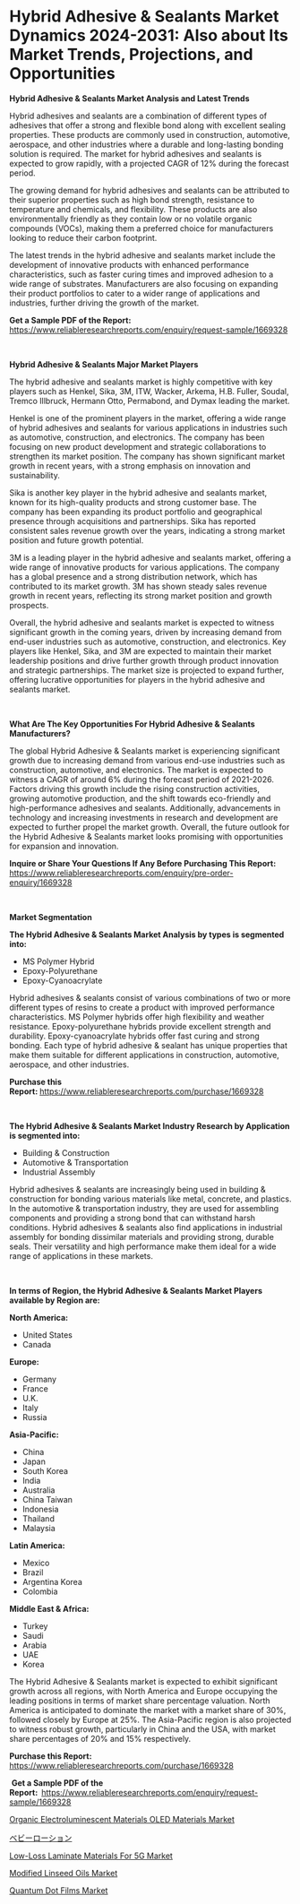 <p><h1>Hybrid Adhesive & Sealants Market Dynamics 2024-2031: Also about Its Market Trends, Projections, and Opportunities</h1></p><p><strong>Hybrid Adhesive & Sealants Market Analysis and Latest Trends</strong></p>
<p><p>Hybrid adhesives and sealants are a combination of different types of adhesives that offer a strong and flexible bond along with excellent sealing properties. These products are commonly used in construction, automotive, aerospace, and other industries where a durable and long-lasting bonding solution is required. The market for hybrid adhesives and sealants is expected to grow rapidly, with a projected CAGR of 12% during the forecast period.</p><p>The growing demand for hybrid adhesives and sealants can be attributed to their superior properties such as high bond strength, resistance to temperature and chemicals, and flexibility. These products are also environmentally friendly as they contain low or no volatile organic compounds (VOCs), making them a preferred choice for manufacturers looking to reduce their carbon footprint.</p><p>The latest trends in the hybrid adhesive and sealants market include the development of innovative products with enhanced performance characteristics, such as faster curing times and improved adhesion to a wide range of substrates. Manufacturers are also focusing on expanding their product portfolios to cater to a wider range of applications and industries, further driving the growth of the market.</p></p>
<p><strong>Get a Sample PDF of the Report:&nbsp;</strong> <a href="https://www.reliableresearchreports.com/enquiry/request-sample/1669328">https://www.reliableresearchreports.com/enquiry/request-sample/1669328</a></p>
<p>&nbsp;</p>
<p><strong>Hybrid Adhesive & Sealants Major Market Players</strong></p>
<p><p>The hybrid adhesive and sealants market is highly competitive with key players such as Henkel, Sika, 3M, ITW, Wacker, Arkema, H.B. Fuller, Soudal, Tremco Illbruck, Hermann Otto, Permabond, and Dymax leading the market. </p><p>Henkel is one of the prominent players in the market, offering a wide range of hybrid adhesives and sealants for various applications in industries such as automotive, construction, and electronics. The company has been focusing on new product development and strategic collaborations to strengthen its market position. The company has shown significant market growth in recent years, with a strong emphasis on innovation and sustainability. </p><p>Sika is another key player in the hybrid adhesive and sealants market, known for its high-quality products and strong customer base. The company has been expanding its product portfolio and geographical presence through acquisitions and partnerships. Sika has reported consistent sales revenue growth over the years, indicating a strong market position and future growth potential.</p><p>3M is a leading player in the hybrid adhesive and sealants market, offering a wide range of innovative products for various applications. The company has a global presence and a strong distribution network, which has contributed to its market growth. 3M has shown steady sales revenue growth in recent years, reflecting its strong market position and growth prospects.</p><p>Overall, the hybrid adhesive and sealants market is expected to witness significant growth in the coming years, driven by increasing demand from end-user industries such as automotive, construction, and electronics. Key players like Henkel, Sika, and 3M are expected to maintain their market leadership positions and drive further growth through product innovation and strategic partnerships. The market size is projected to expand further, offering lucrative opportunities for players in the hybrid adhesive and sealants market.</p></p>
<p>&nbsp;</p>
<p><strong>What Are The Key Opportunities For Hybrid Adhesive & Sealants Manufacturers?</strong></p>
<p><p>The global Hybrid Adhesive & Sealants market is experiencing significant growth due to increasing demand from various end-use industries such as construction, automotive, and electronics. The market is expected to witness a CAGR of around 6% during the forecast period of 2021-2026. Factors driving this growth include the rising construction activities, growing automotive production, and the shift towards eco-friendly and high-performance adhesives and sealants. Additionally, advancements in technology and increasing investments in research and development are expected to further propel the market growth. Overall, the future outlook for the Hybrid Adhesive & Sealants market looks promising with opportunities for expansion and innovation.</p></p>
<p><strong>Inquire or Share Your Questions If Any Before Purchasing This Report:</strong> <a href="https://www.reliableresearchreports.com/enquiry/pre-order-enquiry/1669328">https://www.reliableresearchreports.com/enquiry/pre-order-enquiry/1669328</a></p>
<p>&nbsp;</p>
<p><strong>Market Segmentation</strong></p>
<p><strong>The Hybrid Adhesive & Sealants Market Analysis by types is segmented into:</strong></p>
<p><ul><li>MS Polymer Hybrid</li><li>Epoxy-Polyurethane</li><li>Epoxy-Cyanoacrylate</li></ul></p>
<p><p>Hybrid adhesives & sealants consist of various combinations of two or more different types of resins to create a product with improved performance characteristics. MS Polymer hybrids offer high flexibility and weather resistance. Epoxy-polyurethane hybrids provide excellent strength and durability. Epoxy-cyanoacrylate hybrids offer fast curing and strong bonding. Each type of hybrid adhesive & sealant has unique properties that make them suitable for different applications in construction, automotive, aerospace, and other industries.</p></p>
<p><strong>Purchase this Report:&nbsp;</strong><a href="https://www.reliableresearchreports.com/purchase/1669328">https://www.reliableresearchreports.com/purchase/1669328</a></p>
<p>&nbsp;</p>
<p><strong>The Hybrid Adhesive & Sealants Market Industry Research by Application is segmented into:</strong></p>
<p><ul><li>Building & Construction</li><li>Automotive & Transportation</li><li>Industrial Assembly</li></ul></p>
<p><p>Hybrid adhesives & sealants are increasingly being used in building & construction for bonding various materials like metal, concrete, and plastics. In the automotive & transportation industry, they are used for assembling components and providing a strong bond that can withstand harsh conditions. Hybrid adhesives & sealants also find applications in industrial assembly for bonding dissimilar materials and providing strong, durable seals. Their versatility and high performance make them ideal for a wide range of applications in these markets.</p></p>
<p>&nbsp;</p>
<p><strong>In terms of Region, the Hybrid Adhesive & Sealants Market Players available by Region are:</strong></p>
<p>
    <p> <strong> North America: </strong>
        <ul>
            <li>United States</li>
            <li>Canada</li>
        </ul>
        </p> 
    <p> <strong> Europe: </strong>
        <ul>
            <li>Germany</li>
            <li>France</li>
            <li>U.K.</li>
            <li>Italy</li>
            <li>Russia</li>
        </ul>
        </p> 
    <p> <strong> Asia-Pacific: </strong>
        <ul>
            <li>China</li>
            <li>Japan</li>
            <li>South Korea</li>
            <li>India</li>
            <li>Australia</li>
            <li>China Taiwan</li>
            <li>Indonesia</li>
            <li>Thailand</li>
            <li>Malaysia</li>
        </ul>
        </p> 
    <p> <strong> Latin America: </strong>
        <ul>
            <li>Mexico</li>
            <li>Brazil</li>
            <li>Argentina Korea</li>
            <li>Colombia</li>
        </ul>
        </p> 
    <p> <strong> Middle East & Africa: </strong>
        <ul>
            <li>Turkey</li>
            <li>Saudi</li>
            <li>Arabia</li>
            <li>UAE</li>
            <li>Korea</li>
        </ul>
    </p>
    </p>
<p><p>The Hybrid Adhesive & Sealants market is expected to exhibit significant growth across all regions, with North America and Europe occupying the leading positions in terms of market share percentage valuation. North America is anticipated to dominate the market with a market share of 30%, followed closely by Europe at 25%. The Asia-Pacific region is also projected to witness robust growth, particularly in China and the USA, with market share percentages of 20% and 15% respectively.</p></p>
<p><strong>Purchase this Report: </strong><a href="https://www.reliableresearchreports.com/purchase/1669328">https://www.reliableresearchreports.com/purchase/1669328</a></p>
<p>&nbsp;<strong>Get a Sample PDF of the Report:&nbsp;&nbsp;</strong><a href="https://www.reliableresearchreports.com/enquiry/request-sample/1669328">https://www.reliableresearchreports.com/enquiry/request-sample/1669328</a></p>
<p><strong></strong></p>
<p><p><a href="https://issuu.com/reportprime-2/docs/organic-electroluminescent-materials-oled-material">Organic Electroluminescent Materials OLED Materials Market</a></p><p><a href="https://github.com/ihabdkwlxs948/Market-Research-Report-List-1/blob/main/77919242515.md">ベビーローション</a></p><p><a href="https://github.com/biheemgalvinlouises6hokrh3h/Market-Research-Report-List-1/blob/main/low-loss-laminate-materials-for-5g-market.md">Low-Loss Laminate Materials For 5G Market</a></p><p><a href="https://github.com/guneycigdem35/Market-Research-Report-List-2/blob/main/modified-linseed-oils-market.md">Modified Linseed Oils Market</a></p><p><a href="https://issuu.com/reportprime-2/docs/quantum-dot-films-market-size-2030.pptx">Quantum Dot Films Market</a></p></p>